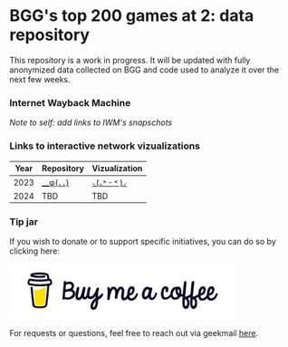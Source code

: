 # BGG's top 200 games at 2: data repository
This repository is a work in progress. It will be updated with fully anonymized data collected on BGG and code used to analyze it over the next few weeks.

### Internet Wayback Machine
*Note to self: add links to IWM's snapschots*

### Links to interactive network vizualizations
| Year | Repository | Vizualization |
| --- | --- | --- |
| 2023 | [__φ(．．)](https://github.com/DrBewd/BGG_top200_at_2_2023) | [⸜(｡˃ ᵕ ˂ )⸝](https://drbewd.github.io/BGG_top200_at_2_2023/#) |
| 2024 | TBD | TBD |

### Tip jar
If you wish to donate or to support specific initiatives, you can do so by clicking here:

[<img src="images/bmc-logo.png" alt="Alt text" title="Donations" width="400">](https://www.buymeacoffee.com/dr_bewd)

For requests or questions, feel free to reach out via geekmail [here](https://boardgamegeek.com/user/Dr_Bewd).
